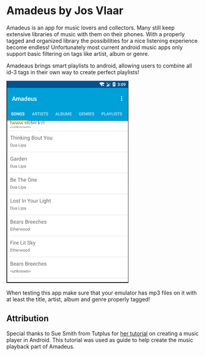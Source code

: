 # Amadeus by Jos Vlaar
Amadeus is an app for music lovers and collectors. Many still keep extensive libraries of music with them on their phones.
With a properly tagged and organized library the possibilities for a nice listening experience become endless! Unfortunately most current android music apps only support basic filtering on tags like artist, album or genre.

Amadeaus brings smart playlists to android, allowing users to combine all id-3 tags in their own way to create perfect playlists!

![Screenshot](doc/screenshot.png "Screenshot")

When testing this app make sure that your emulator has mp3 files on it with at least the title, artist, album and genre properly tagged!

## Attribution
Special thanks to Sue Smith from Tutplus for [her tutorial](https://code.tutsplus.com/tutorials/create-a-music-player-on-android-project-setup--mobile-22764) on creating a music player in Android.
This tutorial was used as guide to help create the music playback part of Amadeus.